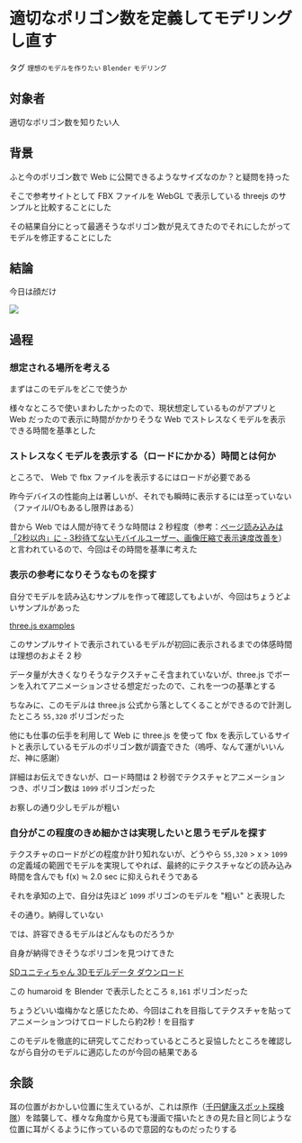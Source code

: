 # 適切なポリゴン数を定義してモデリングし直す

タグ `理想のモデルを作りたい` `Blender` `モデリング`

## 対象者

適切なポリゴン数を知りたい人

## 背景

ふと今のポリゴン数で Web に公開できるようなサイズなのか？と疑問を持った

 

そこで参考サイトとして FBX ファイルを WebGL で表示している threejs のサンプルと比較することにした

その結果自分にとって最適そうなポリゴン数が見えてきたのでそれにしたがってモデルを修正することにした

## 結論

今日は顔だけ

![](/static/diary/2019-08-27/face.gif)

## 過程

### 想定される場所を考える

まずはこのモデルをどこで使うか

様々なところで使いまわしたかったので、現状想定しているものがアプリと Web だったので表示に時間がかかりそうな Web でストレスなくモデルを表示できる時間を基準とした

### ストレスなくモデルを表示する（ロードにかかる）時間とは何か

ところで、 Web で fbx ファイルを表示するにはロードが必要である

昨今デバイスの性能向上は著しいが、それでも瞬時に表示するには至っていない（ファイルI/Oもあるし限界はある）

昔から Web では人間が待てそうな時間は 2 秒程度（参考：[ページ読み込みは「2秒以内」に - 3秒待てないモバイルユーザー、画像圧縮で表示速度改善を](https://boxil.jp/beyond/a5835/)）と言われているので、今回はその時間を基準に考えた

### 表示の参考になりそうなものを探す

自分でモデルを読み込むサンプルを作って確認してもよいが、今回はちょうどよいサンプルがあった

[three.js examples](https://threejs.org/examples/#webgl_loader_fbx)

このサンプルサイトで表示されているモデルが初回に表示されるまでの体感時間は理想のおよそ 2 秒

データ量が大きくなりそうなテクスチャこそ含まれていないが、three.js でボーンを入れてアニメーションさせる想定だったので、これを一つの基準とする

ちなみに、このモデルは three.js 公式から落としてくることができるので計測したところ `55,320` ポリゴンだった

 

他にも仕事の伝手を利用して Web に three.js を使って fbx を表示しているサイトと表示しているモデルのポリゴン数が調査できた（嗚呼、なんて運がいいんだ、神に感謝）

詳細はお伝えできないが、ロード時間は 2 秒弱でテクスチャとアニメーションつき、ポリゴン数は `1099` ポリゴンだった

お察しの通り少しモデルが粗い

### 自分がこの程度のきめ細かさは実現したいと思うモデルを探す

テクスチャのロードがどの程度か計り知れないが、どうやら `55,320` > x > `1099` の定義域の範囲でモデルを実現してやれば、最終的にテクスチャなどの読み込み時間を含んでも f(x) ≒ 2.0 sec に抑えられそうである

 

それを承知の上で、自分は先ほど `1099` ポリゴンのモデルを "粗い" と表現した

その通り。納得していない

では、許容できるモデルはどんなものだろうか

 

自身が納得できそうなポリゴンを見つけてきた

[SDユニティちゃん 3Dモデルデータ ダウンロード](http://unity-chan.com/download/releaseNote.php?id=SDUnityChan)

この humaroid を Blender で表示したところ `8,161` ポリゴンだった

ちょうどいい塩梅かなと感じたため、今回はこれを目指してテクスチャを貼ってアニメーションつけてロードしたら約2秒！を目指す

 

このモデルを徹底的に研究してこだわっているところと妥協したところを確認しながら自分のモデルに適応したのが今回の結果である

## 余談

耳の位置がおかしい位置に生えているが、これは原作（[千円健康スポット探検隊](https://kencom.jp/tags/360)）を踏襲して、様々な角度から見ても漫画で描いたときの見た目と同じような位置に耳がくるように作っているので意図的なものだったりする

